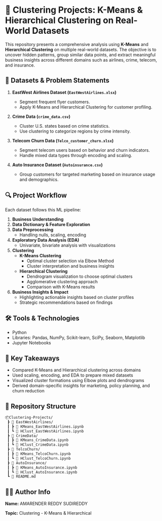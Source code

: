 # 🧠 Clustering Projects: K-Means & Hierarchical Clustering on Real-World Datasets

This repository presents a comprehensive analysis using **K-Means** and **Hierarchical Clustering** on multiple real-world datasets. The objective is to uncover hidden patterns, group similar data points, and extract meaningful business insights across different domains such as airlines, crime, telecom, and insurance.

## 📁 Datasets & Problem Statements

1. **EastWest Airlines Dataset (`EastWestAirlines.xlsx`)**  
   - Segment frequent flyer customers.  
   - Apply K-Means and Hierarchical Clustering for customer profiling.

2. **Crime Data (`crime_data.csv`)**  
   - Cluster U.S. states based on crime statistics.  
   - Use clustering to categorize regions by crime intensity.

3. **Telecom Churn Data (`Telco_customer_churn.xlsx`)**  
   - Segment telecom users based on behavior and churn indicators.  
   - Handle mixed data types through encoding and scaling.

4. **Auto Insurance Dataset (`Autoinsurance.csv`)**  
   - Group customers for targeted marketing based on insurance usage and demographics.

## 🔍 Project Workflow

Each dataset follows this ML pipeline:

1. **Business Understanding**
2. **Data Dictionary & Feature Exploration**
3. **Data Preprocessing**
   - Handling nulls, scaling, encoding
4. **Exploratory Data Analysis (EDA)**
   - Univariate, bivariate analysis with visualizations
5. **Clustering**
   - **K-Means Clustering**
     - Optimal cluster selection via Elbow Method
     - Cluster interpretation and business insights
   - **Hierarchical Clustering**
     - Dendrogram visualization to choose optimal clusters
     - Agglomerative clustering approach
     - Comparison with K-Means results
6. **Business Insights & Impact**
   - Highlighting actionable insights based on cluster profiles
   - Strategic recommendations based on findings

## 🛠️ Tools & Technologies

- Python
- Libraries: Pandas, NumPy, Scikit-learn, SciPy, Seaborn, Matplotlib
- Jupyter Notebooks

## 📌 Key Takeaways

- Compared K-Means and Hierarchical clustering across domains
- Used scaling, encoding, and EDA to prepare mixed datasets
- Visualized cluster formations using Elbow plots and dendrograms
- Derived domain-specific insights for marketing, policy planning, and churn reduction

## 📂 Repository Structure

```bash
📦Clustering-Projects/
 ┣ 📁 EastWestAirlines/
 ┃ ┣ 📄 KMeans_EastWestAirlines.ipynb
 ┃ ┗ 📄 HClust_EastWestAirlines.ipynb
 ┣ 📁 CrimeData/
 ┃ ┣ 📄 KMeans_CrimeData.ipynb
 ┃ ┗ 📄 HClust_CrimeData.ipynb
 ┣ 📁 TelcoChurn/
 ┃ ┣ 📄 KMeans_TelcoChurn.ipynb
 ┃ ┗ 📄 HClust_TelcoChurn.ipynb
 ┣ 📁 AutoInsurance/
 ┃ ┣ 📄 KMeans_AutoInsurance.ipynb
 ┃ ┗ 📄 HClust_AutoInsurance.ipynb
 ┗ 📄 README.md
```

## 🙋‍♂️ Author Info

**Name:** AMARENDER REDDY SUDIREDDY 

**Topic:** Clustering - K-Means & Hierarchical
